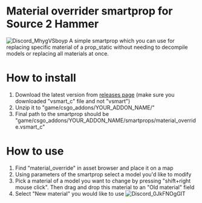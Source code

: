 # Material overrider smartprop for Source 2 Hammer
![Discord_MhygVSboyp](https://github.com/user-attachments/assets/a83b744e-8696-4c4d-b99e-40eeaf5cedcc)
A simple smartprop which you can use for replacing specific material of a prop_static without needing to decompile models or replacing all materials at once.

# How to install
1. Download the latest version from [releases page]([https://github.com/OrelStealth/vsmart-letters/releases](https://github.com/OrelStealth/vsmart-material-override/releases)) (make sure you downloaded "vsmart_c" file and not "vsmart")
3. Unzip it to "game/csgo_addons/YOUR_ADDON_NAME/"
4. Final path to the smartprop should be "game/csgo_addons/YOUR_ADDON_NAME/smartprops/material_override.vsmart_c"

# How to use
1. Find "material_override" in asset browser and place it on a map
2. Using parameters of the smartprop select a model you'd like to modify
3. Pick a material of a model you want to change by pressing "shift+right mouse click". Then drag and drop this material to an "Old material" field
4. Select "New material" you would like to use
![Discord_0JkFNOgGIT](https://github.com/user-attachments/assets/2150f705-8f2a-44ed-a34e-0965c86910b2)
